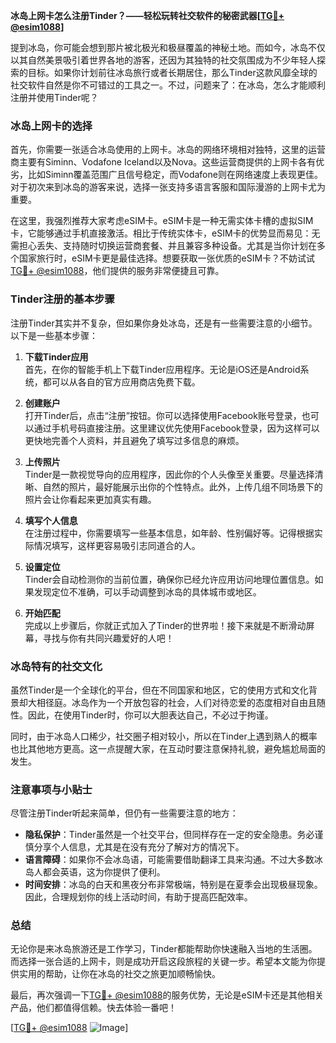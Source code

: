 **冰岛上网卡怎么注册Tinder？——轻松玩转社交软件的秘密武器[[TG💪+ @esim1088](https://t.me/s/esim1088)]**

提到冰岛，你可能会想到那片被北极光和极昼覆盖的神秘土地。而如今，冰岛不仅以其自然美景吸引着世界各地的游客，还因为其独特的社交氛围成为不少年轻人探索的目标。如果你计划前往冰岛旅行或者长期居住，那么Tinder这款风靡全球的社交软件自然是你不可错过的工具之一。不过，问题来了：在冰岛，怎么才能顺利注册并使用Tinder呢？

### 冰岛上网卡的选择

首先，你需要一张适合冰岛使用的上网卡。冰岛的网络环境相对独特，这里的运营商主要有Siminn、Vodafone Iceland以及Nova。这些运营商提供的上网卡各有优劣，比如Siminn覆盖范围广且信号稳定，而Vodafone则在网络速度上表现更佳。对于初次来到冰岛的游客来说，选择一张支持多语言客服和国际漫游的上网卡尤为重要。

在这里，我强烈推荐大家考虑eSIM卡。eSIM卡是一种无需实体卡槽的虚拟SIM卡，它能够通过手机直接激活。相比于传统实体卡，eSIM卡的优势显而易见：无需担心丢失、支持随时切换运营商套餐、并且兼容多种设备。尤其是当你计划在多个国家旅行时，eSIM卡更是最佳选择。想要获取一张优质的eSIM卡？不妨试试[TG💪+ @esim1088](https://t.me/s/esim1088)，他们提供的服务非常便捷且可靠。

### Tinder注册的基本步骤

注册Tinder其实并不复杂，但如果你身处冰岛，还是有一些需要注意的小细节。以下是一些基本步骤：

1. **下载Tinder应用**  
   首先，在你的智能手机上下载Tinder应用程序。无论是iOS还是Android系统，都可以从各自的官方应用商店免费下载。

2. **创建账户**  
   打开Tinder后，点击“注册”按钮。你可以选择使用Facebook账号登录，也可以通过手机号码直接注册。这里建议优先使用Facebook登录，因为这样可以更快地完善个人资料，并且避免了填写过多信息的麻烦。

3. **上传照片**  
   Tinder是一款视觉导向的应用程序，因此你的个人头像至关重要。尽量选择清晰、自然的照片，最好能展示出你的个性特点。此外，上传几组不同场景下的照片会让你看起来更加真实有趣。

4. **填写个人信息**  
   在注册过程中，你需要填写一些基本信息，如年龄、性别偏好等。记得根据实际情况填写，这样更容易吸引志同道合的人。

5. **设置定位**  
   Tinder会自动检测你的当前位置，确保你已经允许应用访问地理位置信息。如果发现定位不准确，可以手动调整到冰岛的具体城市或地区。

6. **开始匹配**  
   完成以上步骤后，你就正式加入了Tinder的世界啦！接下来就是不断滑动屏幕，寻找与你有共同兴趣爱好的人吧！

### 冰岛特有的社交文化

虽然Tinder是一个全球化的平台，但在不同国家和地区，它的使用方式和文化背景却大相径庭。冰岛作为一个开放包容的社会，人们对待恋爱的态度相对自由且随性。因此，在使用Tinder时，你可以大胆表达自己，不必过于拘谨。

同时，由于冰岛人口稀少，社交圈子相对较小，所以在Tinder上遇到熟人的概率也比其他地方更高。这一点提醒大家，在互动时要注意保持礼貌，避免尴尬局面的发生。

### 注意事项与小贴士

尽管注册Tinder听起来简单，但仍有一些需要注意的地方：

- **隐私保护**：Tinder虽然是一个社交平台，但同样存在一定的安全隐患。务必谨慎分享个人信息，尤其是在没有充分了解对方的情况下。
- **语言障碍**：如果你不会冰岛语，可能需要借助翻译工具来沟通。不过大多数冰岛人都会英语，这为你提供了便利。
- **时间安排**：冰岛的白天和黑夜分布非常极端，特别是在夏季会出现极昼现象。因此，合理规划你的线上活动时间，有助于提高匹配效率。

### 总结

无论你是来冰岛旅游还是工作学习，Tinder都能帮助你快速融入当地的生活圈。而选择一张合适的上网卡，则是成功开启这段旅程的关键一步。希望本文能为你提供实用的帮助，让你在冰岛的社交之旅更加顺畅愉快。

最后，再次强调一下[TG💪+ @esim1088](https://t.me/s/esim1088)的服务优势，无论是eSIM卡还是其他相关产品，他们都值得信赖。快去体验一番吧！

[[TG💪+ @esim1088](https://t.me/s/esim1088) ![Image](https://i.postimg.cc/4NQfJmqS/Snipaste-2025-05-13-00-14-12.png)]